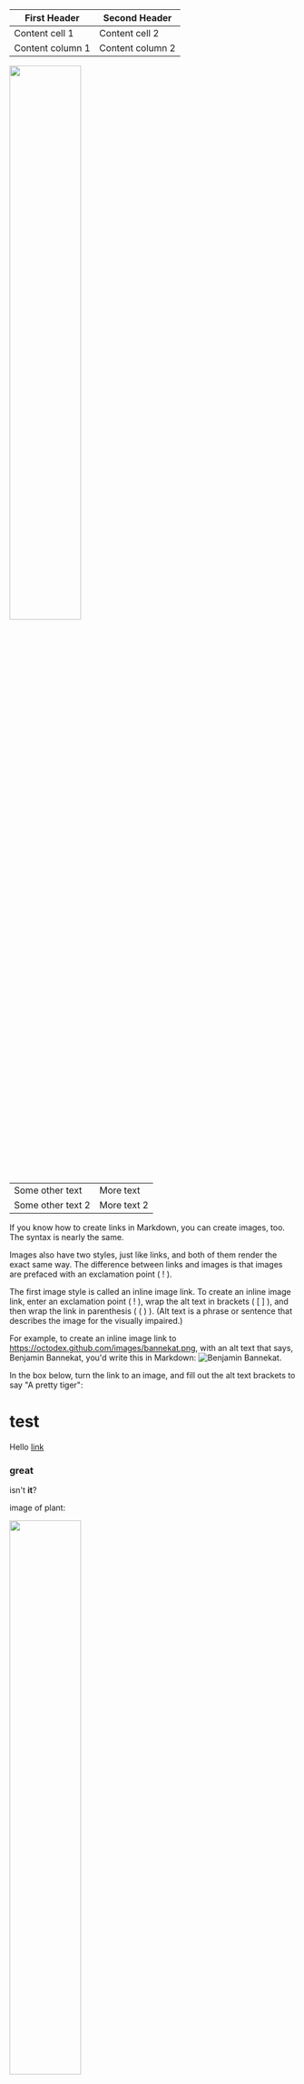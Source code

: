 First Header | Second Header
------------ | -------------
Content cell 1 | Content cell 2
Content column 1 | Content column 2



<img src="https://user-images.githubusercontent.com/16319829/81180309-2b51f000-8fee-11ea-8a78-ddfe8c3412a7.png" width=50% height=50%>


<table>
    <tr>
        <td>Some other text</td>
        <td>More text</td>
    </tr>
    <tr>
        <td>Some other text 2</td>
        <td>More text 2</td>
    </tr>
</table>


If you know how to create links in Markdown, you can create images, too. The syntax is nearly the same.

Images also have two styles, just like links, and both of them render the exact same way. The difference between links and images is that images are prefaced with an exclamation point ( ! ).

The first image style is called an inline image link. To create an inline image link, enter an exclamation point ( ! ), wrap the alt text in brackets ( [ ] ), and then wrap the link in parenthesis ( ( ) ). (Alt text is a phrase or sentence that describes the image for the visually impaired.)

For example, to create an inline image link to https://octodex.github.com/images/bannekat.png, with an alt text that says, Benjamin Bannekat, you'd write this in Markdown: ![Benjamin Bannekat](https://octodex.github.com/images/bannekat.png).

In the box below, turn the link to an image, and fill out the alt text brackets to say "A pretty tiger":



# test

Hello [link](www.wikipedia.com)

### great

isn't **it**?

image of plant:

<img src="https://camo.githubusercontent.com/cc6b217377dca4e3a159a55b07a554e8b9191ea1cd72c22ddd4f8c93cf501beb/68747470733a2f2f75706c6f61642e77696b696d656469612e6f72672f77696b6970656469612f636f6d6d6f6e732f7468756d622f392f39312f536e616b655f706c616e742e6a70672f3132303070782d536e616b655f706c616e742e6a7067" width=50% height=50%>
